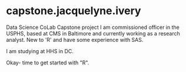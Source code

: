 # capstone.jacquelyne.ivery
Data Science CoLab Capstone project
I am commissioned officer in the USPHS, based at CMS in Baltimore and currently working as a research analyst. New to 'R' and have some experience with SAS. 

I am studying at HHS in DC.

Okay- time to get started with "R".